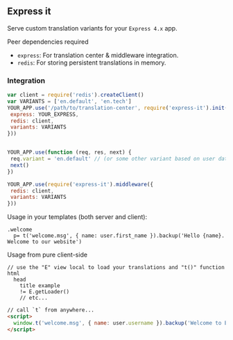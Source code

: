 ## Express it
Serve custom translation variants for your `Express 4.x` app.

Peer dependencies required
 - `express`: For translation center & middleware integration.
 - `redis`: For storing persistent translations in memory.

### Integration

 ``` javascript
var client = require('redis').createClient()
var VARIANTS = ['en.default', 'en.tech']
YOUR_APP.use('/path/to/translation-center', require('express-it').init({
  express: YOUR_EXPRESS,
  redis: client,
  variants: VARIANTS
}))


YOUR_APP.use(function (req, res, next) {
  req.variant = 'en.default' // (or some other variant based on user data)
  next()
})

YOUR_APP.use(require('express-it').middleware({
  redis: client,
  variants: VARIANTS
}))
 ```

 Usage in your templates (both server and client):

 ``` jade
 .welcome
   p= t('welcome.msg', { name: user.first_name }).backup('Hello {name}. Welcome to our website')
 ```

 Usage from pure client-side

 ``` jade
 // use the "E" view local to load your translations and "t()" function
 html
   head
     title example
     != E.getLoader()
     // etc...
 ```

 ``` html
 // call `t` from anywhere...
 <script>
   window.t('welcome.msg', { name: user.username }).backup('Welcome to Example.com')
 </script>
 ```
